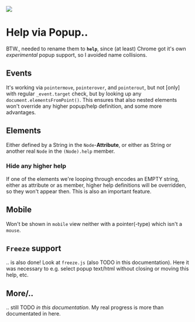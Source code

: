 <img src="https://kekse.biz/php/count.php?draw&override=github:v4" />

# Help via Popup..
BTW., needed to rename them to **`help`**, since (at least) Chrome got it's own
_experimental_ popup support, so I avoided name collisions.

## Events
It's working via `pointermove`, `pointerover`, and `pointerout`, but not [only]
with regular `_event.target` check, but by looking up any `document.elementsFromPoint()`.
This ensures that also nested elements won't override any higher popup/help definition,
and some more advantages.

## Elements
Either defined by a String in the `Node`-**Attribute**, or either as String or another
real `Node` in the `(Node).help` member.

### Hide any higher help
If one of the elements we're looping through encodes an EMPTY string, either as attribute
or as member, higher help definitions will be overridden, so they won't appear then. This
is also an important feature.

## Mobile
Won't be shown in `mobile` view neither with a pointer(-type) which isn't a `mouse`.

## `Freeze` support
.. is also done! Look at `freeze.js` (also TODO in this documentation). Here it was
necessary to e.g. select popup text/html without closing or moving this help, etc.

## More/..
.. still TODO _in this documentation_. My real progress is more than documentated in here.

